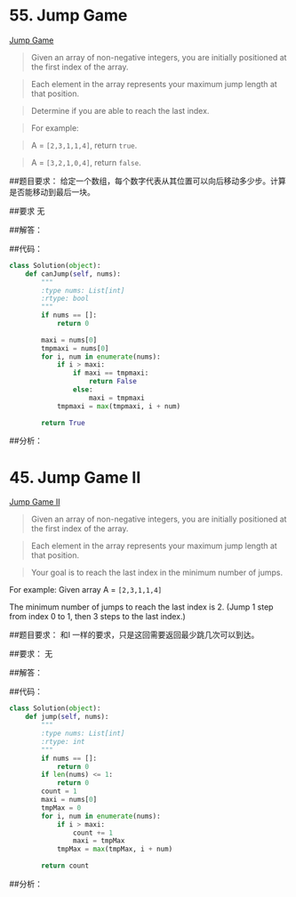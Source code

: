 # 55. Jump Game

[Jump Game](https://leetcode.com/problems/jump-game/)
>Given an array of non-negative integers, you are initially positioned at the first index of the array.

>Each element in the array represents your maximum jump length at that position.

>Determine if you are able to reach the last index.

>For example:

>A = ```[2,3,1,1,4]```, return ```true```.

>A = ```[3,2,1,0,4]```, return ```false```.

##题目要求：
给定一个数组，每个数字代表从其位置可以向后移动多少步。计算是否能移动到最后一块。

##要求
无

##解答：

##代码：

```python
class Solution(object):
    def canJump(self, nums):
        """
        :type nums: List[int]
        :rtype: bool
        """
        if nums == []:
            return 0
            
        maxi = nums[0]
        tmpmaxi = nums[0]
        for i, num in enumerate(nums):
            if i > maxi:
                if maxi == tmpmaxi:
                    return False
                else:
                    maxi = tmpmaxi
            tmpmaxi = max(tmpmaxi, i + num)
        
        return True
```


##分析：




# 45. Jump Game II

[Jump Game II](https://leetcode.com/problems/jump-game-ii/)


>Given an array of non-negative integers, you are initially positioned at the first index of the array.

>Each element in the array represents your maximum jump length at that position.

>Your goal is to reach the last index in the minimum number of jumps.
>
For example:
Given array A = ```[2,3,1,1,4]```
>
The minimum number of jumps to reach the last index is 2. (Jump 1 step from index 0 to 1, then 3 steps to the last index.)

##题目要求：
和I 一样的要求，只是这回需要返回最少跳几次可以到达。

##要求：
无

##解答：


##代码：

```python
class Solution(object):
    def jump(self, nums):
        """
        :type nums: List[int]
        :rtype: int
        """
        if nums == []:
            return 0
        if len(nums) <= 1:
            return 0
        count = 1
        maxi = nums[0]
        tmpMax = 0
        for i, num in enumerate(nums):
            if i > maxi:
                count += 1
                maxi = tmpMax
            tmpMax = max(tmpMax, i + num)
        
        return count
```



##分析：